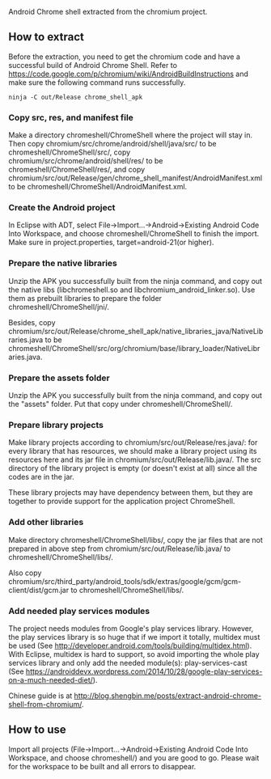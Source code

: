 Android Chrome shell extracted from the chromium project.

## How to extract

Before the extraction, you need to get the chromium code and have a successful build of Android Chrome Shell.
Refer to <https://code.google.com/p/chromium/wiki/AndroidBuildInstructions> and make sure the following command runs successfully.

	ninja -C out/Release chrome_shell_apk
	
### Copy src, res, and manifest file

Make a directory chromeshell/ChromeShell where the project will stay in. Then copy chromium/src/chrome/android/shell/java/src/ to be chromeshell/ChromeShell/src/, 
copy chromium/src/chrome/android/shell/res/ to be chromeshell/ChromeShell/res/, 
and copy chromium/src/out/Release/gen/chrome\_shell\_manifest/AndroidManifest.xml to be chromeshell/ChromeShell/AndroidManifest.xml.

### Create the Android project

In Eclipse with ADT, select File->Import...->Android->Existing Android Code Into Workspace, and choose chromeshell/ChromeShell to
finish the import. Make sure in project.properties, target=android-21(or higher).

### Prepare the native libraries

Unzip the APK you successfully built from the ninja command, and copy out the native libs (libchromeshell.so and libchromium\_android\_linker.so).
Use them as prebuilt libraries to prepare the folder chromeshell/ChromeShell/jni/.

Besides, copy chromium/src/out/Release/chrome\_shell\_apk/native\_libraries\_java/NativeLibraries.java to be chromeshell/ChromeShell/src/org/chromium/base/library\_loader/NativeLibraries.java.

### Prepare the assets folder

Unzip the APK you successfully built from the ninja command, and copy out the "assets" folder. Put that copy under chromeshell/ChromeShell/.

### Prepare library projects

Make library projects according to chromium/src/out/Release/res.java/: for every library that has resources, we should make a library project using its resources here and its jar file in chromium/src/out/Release/lib.java/.
The src directory of the library project is empty (or doesn't exist at all) since all the codes are in the jar.

These library projects may have dependency between them, but they are together to provide support for the application project ChromeShell.

### Add other libraries

Make directory chromeshell/ChromeShell/libs/, copy the jar files that are not prepared in above step from chromium/src/out/Release/lib.java/ to chromeshell/ChromeShell/libs/.

Also copy chromium/src/third\_party/android\_tools/sdk/extras/google/gcm/gcm-client/dist/gcm.jar to chromeshell/ChromeShell/libs/.

### Add needed play services modules

The project needs modules from Google's play services library. However, the play services library is so huge that if we import it totally, multidex must be used (See <http://developer.android.com/tools/building/multidex.html>).
With Eclipse, multidex is hard to support, so avoid importing the whole play services library and only add the needed module(s): play-services-cast
(See <https://androiddevx.wordpress.com/2014/10/28/google-play-services-on-a-much-needed-diet/>).

Chinese guide is at <http://blog.shengbin.me/posts/extract-android-chrome-shell-from-chromium/>.

## How to use

Import all projects (File->Import...->Android->Existing Android Code Into Workspace, and choose chromeshell/) and you are good to go. Please wait for the workspace to be built and all errors to disappear.
